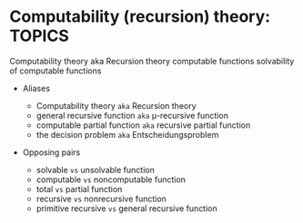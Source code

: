 # Computability (recursion) theory: TOPICS

Computability theory aka Recursion theory
computable functions
solvability of computable functions


* Aliases
  - Computability theory        `aka` Recursion theory
  - general recursive function  `aka` μ-recursive function
  - computable partial function `aka` recursive partial function
  - the decision problem `aka` Entscheidungsproblem

* Opposing pairs
  - solvable   `vs` unsolvable function
  - computable `vs` noncomputable function
  - total      `vs` partial function
  - recursive  `vs` nonrecursive function
  - primitive recursive `vs` general recursive function
